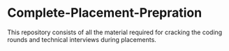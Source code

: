 # Complete-Placement-Prepration
This repository consists of all the material required for cracking the coding rounds and technical interviews during placements.
